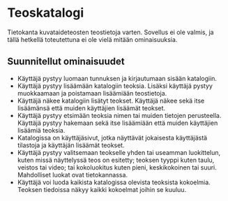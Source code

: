# Teoskatalogi
Tietokanta kuvataideteosten teostietoja varten.
Sovellus ei ole valmis, ja tällä hetkellä toteutettuna ei ole vielä mitään ominaisuuksia.

## Suunnitellut ominaisuudet
* Käyttäjä pystyy luomaan tunnuksen ja kirjautumaan sisään katalogiin.
* Käyttäjä pystyy lisäämään katalogiin teoksia. Lisäksi käyttäjä pystyy muokkaamaan ja poistamaan lisäämiään teostietoja.
* Käyttäjä näkee katalogiin lisätyt teokset. Käyttäjä näkee sekä itse lisäämänsä että muiden käyttäjien lisäämät teokset.
* Käyttäjä pystyy etsimään teoksia nimen tai muiden tietojen perusteella. Käyttäjä pystyy hakemaan sekä itse lisäämiään että muiden käyttäjien lisäämiä teoksia.
* Katalogissa on käyttäjäsivut, jotka näyttävät jokaisesta käyttäjästä tilastoja ja käyttäjän lisäämät teokset.
* Käyttäjä pystyy valitsemaan teokselle yhden tai useamman luokittelun, kuten missä näyttelyssä teos on esitetty; teoksen tyyppi kuten taulu, veistos tai video; tai kokoluokitus kuten pieni, keskikokoinen tai suuri. Mahdolliset luokat ovat tietokannassa.
* Käyttäjä voi luoda kaikista katalogissa olevista teoksista kokoelmia. Teoksen tiedoissa näkyy kaikki kokoelmat joihin se kuuluu.
